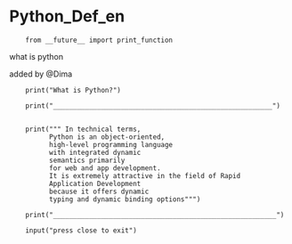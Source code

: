 # Python_Def_en
		from __future__ import print_function
what is python


added by @Dima

		print("What is Python?")

		print("_______________________________________________________")


		print(""" In technical terms,
		      Python is an object-oriented,
		      high-level programming language
		      with integrated dynamic
		      semantics primarily
		      for web and app development.
		      It is extremely attractive in the field of Rapid
		      Application Development
		      because it offers dynamic
		      typing and dynamic binding options""")

		print("________________________________________________________")

		input("press close to exit") 

